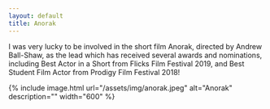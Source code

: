 ```yaml
---
layout: default
title: Anorak
---
```


I was very lucky to be involved in the short film Anorak, directed by Andrew Ball-Shaw, as the lead which has received several awards and nominations, including Best Actor in a Short from Flicks Film Festival 2019, and Best Student Film Actor from Prodigy Film Festival 2018!

{% include image.html url="/assets/img/anorak.jpeg" alt="Anorak" description="" width="600" %}

